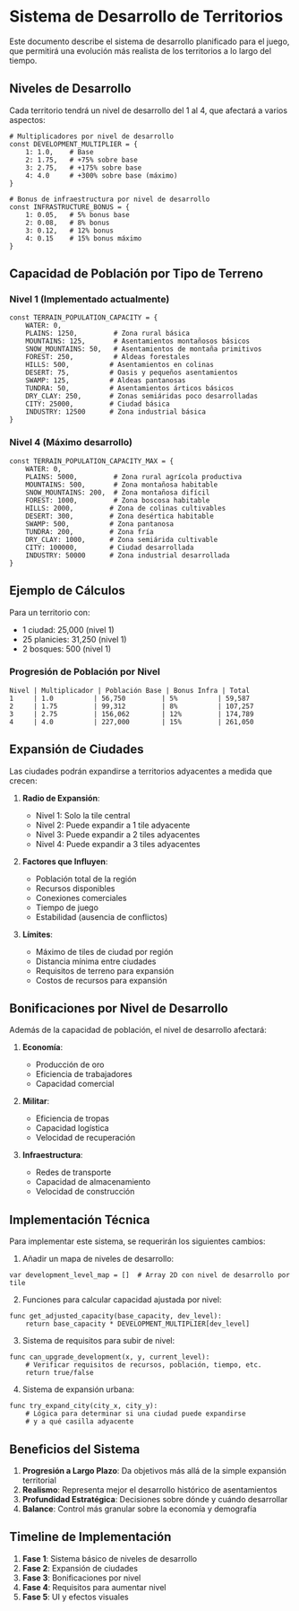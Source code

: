 # Sistema de Desarrollo de Territorios

Este documento describe el sistema de desarrollo planificado para el juego, que permitirá una evolución más realista de los territorios a lo largo del tiempo.

## Niveles de Desarrollo

Cada territorio tendrá un nivel de desarrollo del 1 al 4, que afectará a varios aspectos:

```gdscript
# Multiplicadores por nivel de desarrollo
const DEVELOPMENT_MULTIPLIER = {
    1: 1.0,    # Base
    2: 1.75,   # +75% sobre base
    3: 2.75,   # +175% sobre base
    4: 4.0     # +300% sobre base (máximo)
}

# Bonus de infraestructura por nivel de desarrollo
const INFRASTRUCTURE_BONUS = {
    1: 0.05,   # 5% bonus base
    2: 0.08,   # 8% bonus
    3: 0.12,   # 12% bonus
    4: 0.15    # 15% bonus máximo
}
```

## Capacidad de Población por Tipo de Terreno

### Nivel 1 (Implementado actualmente)

```gdscript
const TERRAIN_POPULATION_CAPACITY = {
    WATER: 0,
    PLAINS: 1250,         # Zona rural básica
    MOUNTAINS: 125,       # Asentamientos montañosos básicos
    SNOW_MOUNTAINS: 50,   # Asentamientos de montaña primitivos
    FOREST: 250,          # Aldeas forestales
    HILLS: 500,          # Asentamientos en colinas
    DESERT: 75,          # Oasis y pequeños asentamientos
    SWAMP: 125,          # Aldeas pantanosas
    TUNDRA: 50,          # Asentamientos árticos básicos
    DRY_CLAY: 250,       # Zonas semiáridas poco desarrolladas
    CITY: 25000,         # Ciudad básica
    INDUSTRY: 12500      # Zona industrial básica
}
```

### Nivel 4 (Máximo desarrollo)

```gdscript
const TERRAIN_POPULATION_CAPACITY_MAX = {
    WATER: 0,
    PLAINS: 5000,         # Zona rural agrícola productiva
    MOUNTAINS: 500,       # Zona montañosa habitable
    SNOW_MOUNTAINS: 200,  # Zona montañosa difícil
    FOREST: 1000,         # Zona boscosa habitable
    HILLS: 2000,         # Zona de colinas cultivables
    DESERT: 300,         # Zona desértica habitable
    SWAMP: 500,          # Zona pantanosa
    TUNDRA: 200,         # Zona fría
    DRY_CLAY: 1000,      # Zona semiárida cultivable
    CITY: 100000,        # Ciudad desarrollada
    INDUSTRY: 50000      # Zona industrial desarrollada
}
```

## Ejemplo de Cálculos

Para un territorio con:
- 1 ciudad: 25,000 (nivel 1)
- 25 planicies: 31,250 (nivel 1)
- 2 bosques: 500 (nivel 1)

### Progresión de Población por Nivel

```
Nivel | Multiplicador | Población Base | Bonus Infra | Total
1     | 1.0          | 56,750         | 5%          | 59,587
2     | 1.75         | 99,312         | 8%          | 107,257
3     | 2.75         | 156,062        | 12%         | 174,789
4     | 4.0          | 227,000        | 15%         | 261,050
```

## Expansión de Ciudades

Las ciudades podrán expandirse a territorios adyacentes a medida que crecen:

1. **Radio de Expansión**:
   - Nivel 1: Solo la tile central
   - Nivel 2: Puede expandir a 1 tile adyacente
   - Nivel 3: Puede expandir a 2 tiles adyacentes
   - Nivel 4: Puede expandir a 3 tiles adyacentes

2. **Factores que Influyen**:
   - Población total de la región
   - Recursos disponibles
   - Conexiones comerciales
   - Tiempo de juego
   - Estabilidad (ausencia de conflictos)

3. **Límites**:
   - Máximo de tiles de ciudad por región
   - Distancia mínima entre ciudades
   - Requisitos de terreno para expansión
   - Costos de recursos para expansión

## Bonificaciones por Nivel de Desarrollo

Además de la capacidad de población, el nivel de desarrollo afectará:

1. **Economía**:
   - Producción de oro
   - Eficiencia de trabajadores
   - Capacidad comercial

2. **Militar**:
   - Eficiencia de tropas
   - Capacidad logística
   - Velocidad de recuperación

3. **Infraestructura**:
   - Redes de transporte
   - Capacidad de almacenamiento
   - Velocidad de construcción

## Implementación Técnica

Para implementar este sistema, se requerirán los siguientes cambios:

1. Añadir un mapa de niveles de desarrollo:
```gdscript
var development_level_map = []  # Array 2D con nivel de desarrollo por tile
```

2. Funciones para calcular capacidad ajustada por nivel:
```gdscript
func get_adjusted_capacity(base_capacity, dev_level):
    return base_capacity * DEVELOPMENT_MULTIPLIER[dev_level]
```

3. Sistema de requisitos para subir de nivel:
```gdscript
func can_upgrade_development(x, y, current_level):
    # Verificar requisitos de recursos, población, tiempo, etc.
    return true/false
```

4. Sistema de expansión urbana:
```gdscript
func try_expand_city(city_x, city_y):
    # Lógica para determinar si una ciudad puede expandirse
    # y a qué casilla adyacente
```

## Beneficios del Sistema

1. **Progresión a Largo Plazo**: Da objetivos más allá de la simple expansión territorial
2. **Realismo**: Representa mejor el desarrollo histórico de asentamientos
3. **Profundidad Estratégica**: Decisiones sobre dónde y cuándo desarrollar
4. **Balance**: Control más granular sobre la economía y demografía

## Timeline de Implementación

1. **Fase 1**: Sistema básico de niveles de desarrollo
2. **Fase 2**: Expansión de ciudades
3. **Fase 3**: Bonificaciones por nivel
4. **Fase 4**: Requisitos para aumentar nivel
5. **Fase 5**: UI y efectos visuales 